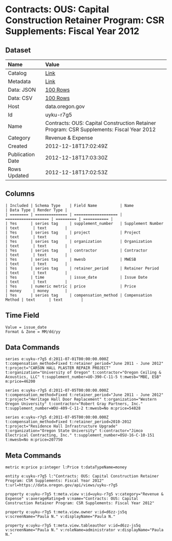 # Contracts: OUS: Capital Construction Retainer Program: CSR Supplements: Fiscal Year 2012

## Dataset

| Name | Value |
| :--- | :---- |
| Catalog | [Link](https://catalog.data.gov/dataset/contracts-ous-capital-construction-retainer-program-csr-supplements-fiscal-year-2012-05ea1) |
| Metadata | [Link](https://data.oregon.gov/api/views/uyku-r7g5) |
| Data: JSON | [100 Rows](https://data.oregon.gov/api/views/uyku-r7g5/rows.json?max_rows=100) |
| Data: CSV | [100 Rows](https://data.oregon.gov/api/views/uyku-r7g5/rows.csv?max_rows=100) |
| Host | data.oregon.gov |
| Id | uyku-r7g5 |
| Name | Contracts: OUS: Capital Construction Retainer Program: CSR Supplements: Fiscal Year 2012 |
| Category | Revenue & Expense |
| Created | 2012-12-18T17:02:49Z |
| Publication Date | 2012-12-18T17:03:30Z |
| Rows Updated | 2012-12-18T17:02:53Z |

## Columns

```ls
| Included | Schema Type    | Field Name          | Name                | Data Type | Render Type |
| ======== | ============== | =================== | =================== | ========= | =========== |
| Yes      | series tag     | supplement_number   | Supplement Number   | text      | text        |
| Yes      | series tag     | project             | Project             | text      | text        |
| Yes      | series tag     | organization        | Organization        | text      | text        |
| Yes      | series tag     | contractor          | Contractor          | text      | text        |
| Yes      | series tag     | mwesb               | MWESB               | text      | text        |
| Yes      | series tag     | retainer_period     | Retainer Period     | text      | text        |
| Yes      | time           | issue_date          | Issue Date          | text      | text        |
| Yes      | numeric metric | price               | Price               | money     | money       |
| Yes      | series tag     | compensation_method | Compensation Method | text      | text        |
```

## Time Field

```ls
Value = issue_date
Format & Zone = MM/dd/yy
```

## Data Commands

```ls
series e:uyku-r7g5 d:2011-07-01T00:00:00.000Z t:compensation_method=Fixed t:retainer_period="June 2011 - June 2012" t:project="CARSON HALL PLASTER REPAIR PROJECT" t:organization="University of Oregon" t:contractor="Oregon Ceiling & Acoustics, LLC" t:supplement_number=UO-390-C-11-5 t:mwesb="MBE, ESB" m:price=46200

series e:uyku-r7g5 d:2011-07-05T00:00:00.000Z t:compensation_method=Fixed t:retainer_period="June 2011 - June 2012" t:project="Heritage Hall Door Replacement" t:organization="Western Oregon University" t:contractor="Robert Gray Partners, Inc." t:supplement_number=WOU-409-C-11-2 t:mwesb=No m:price=54828

series e:uyku-r7g5 d:2011-07-05T00:00:00.000Z t:compensation_method=Fixed t:retainer_period=2010-2012 t:project="Residence Hall Infrastructure Upgrade" t:organization="Oregon State University" t:contractor="Jimco Electrical Contracting, Inc." t:supplement_number=OSU-16-C-10-151 t:mwesb=No m:price=207750
```

## Meta Commands

```ls
metric m:price p:integer l:Price t:dataTypeName=money

entity e:uyku-r7g5 l:"Contracts: OUS: Capital Construction Retainer Program: CSR Supplements: Fiscal Year 2012" t:url=https://data.oregon.gov/api/views/uyku-r7g5

property e:uyku-r7g5 t:meta.view v:id=uyku-r7g5 v:category="Revenue & Expense" v:averageRating=0 v:name="Contracts: OUS: Capital Construction Retainer Program: CSR Supplements: Fiscal Year 2012"

property e:uyku-r7g5 t:meta.view.owner v:id=d6zz-js5q v:screenName="Paula N." v:displayName="Paula N."

property e:uyku-r7g5 t:meta.view.tableauthor v:id=d6zz-js5q v:screenName="Paula N." v:roleName=administrator v:displayName="Paula N."
```